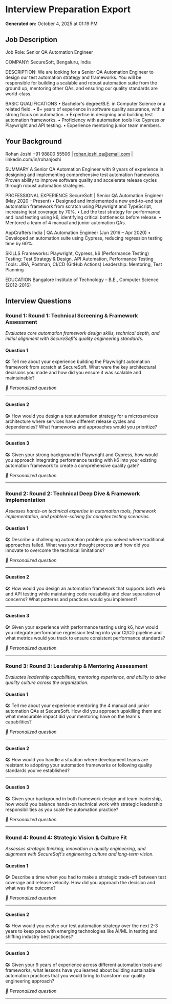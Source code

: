 # Interview Preparation Export

**Generated on:** October 4, 2025 at 01:19 PM

## Job Description

Job Role: Senior QA Automation Engineer

COMPANY: SecureSoft, Bengaluru, India

DESCRIPTION:
We are looking for a Senior QA Automation Engineer to design our test automation strategy and frameworks. You will be responsible for building a scalable and robust automation suite from the ground up, mentoring other QAs, and ensuring our quality standards are world-class.

BASIC QUALIFICATIONS
•	Bachelor's degree/B.E. in Computer Science or a related field.
•	8+ years of experience in software quality assurance, with a strong focus on automation.
•	Expertise in designing and building test automation frameworks.
•	Proficiency with automation tools like Cypress or Playwright and API testing.
•	Experience mentoring junior team members.

## Your Background

Rohan Joshi
+91 98800 55506 | rohan.joshi.qa@email.com | linkedin.com/in/rohanjoshi

SUMMARY
A Senior QA Automation Engineer with 9 years of experience in designing and implementing comprehensive test automation frameworks. Proven ability to improve software quality and accelerate release cycles through robust automation strategies.

PROFESSIONAL EXPERIENCE
SecureSoft | Senior QA Automation Engineer (May 2020 – Present)
• Designed and implemented a new end-to-end test automation framework from scratch using Playwright and TypeScript, increasing test coverage by 70%.
• Led the test strategy for performance and load testing using k6, identifying critical bottlenecks before release.
• Mentored a team of 4 manual and junior automation QAs.

AppCrafters India | QA Automation Engineer (Jun 2016 – Apr 2020)
• Developed an automation suite using Cypress, reducing regression testing time by 60%.

SKILLS
Frameworks: Playwright, Cypress, k6 (Performance Testing)
Testing: Test Strategy & Design, API Automation, Performance Testing
Tools: JIRA, Postman, CI/CD (GitHub Actions)
Leadership: Mentoring, Test Planning

EDUCATION
Bangalore Institute of Technology – B.E., Computer Science (2012-2016)

## Interview Questions

### Round 1: Round 1: Technical Screening & Framework Assessment

*Evaluates core automation framework design skills, technical depth, and initial alignment with SecureSoft's quality engineering standards.*

#### Question 1

**Q:** Tell me about your experience building the Playwright automation framework from scratch at SecureSoft. What were the key architectural decisions you made and how did you ensure it was scalable and maintainable?

*🎯 Personalized question*

---

#### Question 2

**Q:** How would you design a test automation strategy for a microservices architecture where services have different release cycles and dependencies? What frameworks and approaches would you prioritize?

---

#### Question 3

**Q:** Given your strong background in Playwright and Cypress, how would you approach integrating performance testing with k6 into your existing automation framework to create a comprehensive quality gate?

*🎯 Personalized question*

---

### Round 2: Round 2: Technical Deep Dive & Framework Implementation

*Assesses hands-on technical expertise in automation tools, framework implementation, and problem-solving for complex testing scenarios.*

#### Question 1

**Q:** Describe a challenging automation problem you solved where traditional approaches failed. What was your thought process and how did you innovate to overcome the technical limitations?

*🎯 Personalized question*

---

#### Question 2

**Q:** How would you design an automation framework that supports both web and API testing while maintaining code reusability and clear separation of concerns? What patterns and practices would you implement?

---

#### Question 3

**Q:** Given your experience with performance testing using k6, how would you integrate performance regression testing into your CI/CD pipeline and what metrics would you track to ensure consistent performance standards?

*🎯 Personalized question*

---

### Round 3: Round 3: Leadership & Mentoring Assessment

*Evaluates leadership capabilities, mentoring experience, and ability to drive quality culture across the organization.*

#### Question 1

**Q:** Tell me about your experience mentoring the 4 manual and junior automation QAs at SecureSoft. How did you approach upskilling them and what measurable impact did your mentoring have on the team's capabilities?

*🎯 Personalized question*

---

#### Question 2

**Q:** How would you handle a situation where development teams are resistant to adopting your automation frameworks or following quality standards you've established?

---

#### Question 3

**Q:** Given your background in both framework design and team leadership, how would you balance hands-on technical work with strategic leadership responsibilities as you scale the automation practice?

*🎯 Personalized question*

---

### Round 4: Round 4: Strategic Vision & Culture Fit

*Assesses strategic thinking, innovation in quality engineering, and alignment with SecureSoft's engineering culture and long-term vision.*

#### Question 1

**Q:** Describe a time when you had to make a strategic trade-off between test coverage and release velocity. How did you approach the decision and what was the outcome?

*🎯 Personalized question*

---

#### Question 2

**Q:** How would you evolve our test automation strategy over the next 2-3 years to keep pace with emerging technologies like AI/ML in testing and shifting industry best practices?

---

#### Question 3

**Q:** Given your 9 years of experience across different automation tools and frameworks, what lessons have you learned about building sustainable automation practices that you would bring to transform our quality engineering approach?

*🎯 Personalized question*

---

